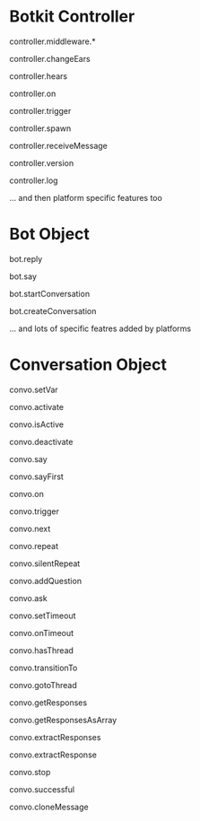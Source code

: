 # Botkit Controller

controller.middleware.*

controller.changeEars

controller.hears

controller.on

controller.trigger

controller.spawn

controller.receiveMessage

controller.version

controller.log

... and then platform specific features too



# Bot Object

bot.reply

bot.say

bot.startConversation

bot.createConversation

... and lots of specific featres added by platforms




# Conversation Object

convo.setVar

convo.activate

convo.isActive

convo.deactivate

convo.say

convo.sayFirst

convo.on

convo.trigger

convo.next

convo.repeat

convo.silentRepeat

convo.addQuestion

convo.ask

convo.setTimeout

convo.onTimeout

convo.hasThread

convo.transitionTo

convo.gotoThread

convo.getResponses

convo.getResponsesAsArray

convo.extractResponses

convo.extractResponse

convo.stop

convo.successful

convo.cloneMessage
